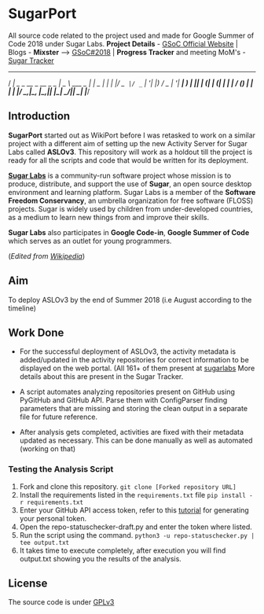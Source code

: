 # SugarPort

All source code related to the project used and made for Google Summer of Code 2018 under Sugar Labs. 
**Project Details** - [GSoC Official Website](http://tiny.cc/vgsoc) | Blogs - **Mixster** --> [GSoC#2018](https://mixstersite.wordpress.com/gsoc2018/) | **Progress Tracker** and meeting MoM's - [Sugar Tracker](https://docs.google.com/document/d/1VdzjA-DnEBh0ntHY17ktXlp7c2pIofq8458gSCTwiSM/edit?usp=sharing)

 ____                         ____            _   
/ ___| _   _  __ _  __ _ _ __|  _ \ ___  _ __| |_ 
\___ \| | | |/ _` |/ _` | '__| |_) / _ \| '__| __|
 ___) | |_| | (_| | (_| | |  |  __/ (_) | |  | |_ 
|____/ \__,_|\__, |\__,_|_|  |_|   \___/|_|   \__|
             |___/                                

## Introduction
**SugarPort** started out as WikiPort before I was retasked to work on a similar project with a different aim of setting up the new Activity Server for Sugar Labs called **ASLOv3**. This repository will work as a holdout till the project is ready for all the scripts and code that would be written for its deployment.

**[Sugar Labs](https://sugarlabs.org/)** is a community-run software project whose mission is to produce, distribute, and support the use of **Sugar**, an open source desktop environment and learning platform. Sugar Labs is a member of the **Software Freedom Conservancy**, an umbrella organization for free software (FLOSS) projects. Sugar is widely used by children from under-developed countries, as a medium to learn new things from and improve their skills. 

**Sugar Labs** also participates in **Google Code-in**, **Google Summer of Code** which serves as an outlet for young programmers. 

(_Edited from [Wikipedia](https://en.wikipedia.org/wiki/Sugar_Labs)_)

## Aim
To deploy ASLOv3 by the end of Summer 2018 (i.e August according to the timeline)

## Work Done
- For the successful deployment of ASLOv3, the activity metadata is added/updated in the activity repositories for correct information to be displayed on the web portal. (All 161+ of them present at [sugarlabs](www.github.com/sugarlabs) More details about this are present in the Sugar Tracker.

- A script automates analyzing repositories present on GitHub using PyGitHub and GitHub API. Parse them with ConfigParser finding parameters that are missing and storing the clean output in a separate file for future reference. 

- After analysis gets completed, activities are fixed with their metadata updated as necessary. This can be done manually as well as automated (working on that)

### Testing the Analysis Script
1. Fork and clone this repository. 
`git clone [Forked repository URL]` 
2. Install the requirements listed in the `requirements.txt` file
`pip install -r requirements.txt` 
3. Enter your GitHub API access token, refer to this [tutorial](https://help.github.com/articles/creating-a-personal-access-token-for-the-command-line/) for generating your personal token.
4. Open the repo-statuschecker-draft.py and enter the token where listed. 
5. Run the script using the command. 
`python3 -u repo-statuschecker.py | tee output.txt`
6. It takes time to execute completely, after execution you will find output.txt showing you the results of the analysis. 
  
## License
The source code is under [GPLv3](https://github.com/vipulgupta2048/SugarPort/blob/master/LICENSE)

